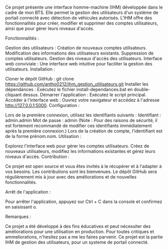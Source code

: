 Ce projet présente une interface homme-machine (IHM) développée dans le cadre de mon BTS. Elle permet la gestion des utilisateurs d'un système de portail connecté avec détection de véhicules autorisés. L'IHM offre des fonctionnalités pour créer, modifier et supprimer des comptes utilisateurs, ainsi que pour gérer leurs niveaux d'accès.

Fonctionnalités :

Gestion des utilisateurs :
Création de nouveaux comptes utilisateurs.
Modification des informations des utilisateurs existants.
Suppression de comptes utilisateurs.
Gestion des niveaux d'accès des utilisateurs.
Interface web conviviale : Une interface web intuitive pour faciliter la gestion des utilisateurs.
Installation :

Cloner le dépôt GitHub : git clone https://github.com/antho0212/ihm_gestion_utilisateurs.git
Installer les dépendances : Exécutez le fichier install-dependances.bat en double-cliquant dessus.
Démarrer l'application : Exécutez le script principal.
Accéder à l'interface web : Ouvrez votre navigateur et accédez à l'adresse http://127.0.0.1:5000.
Configuration :

Lors de la première connexion, utilisez les identifiants suivants :
Identifiant : admin.admin
Mot de passe : admin
(Note : Pour des raisons de sécurité, il est fortement recommandé de modifier ces identifiants immédiatement après la première connexion.)
Lors de la création de compte, l'identifiant est de la forme prénom.nom.
Utilisation :

Explorez l'interface web pour gérer les comptes utilisateurs.
Créez de nouveaux utilisateurs, modifiez les informations existantes et gérez leurs niveaux d'accès.
Contribution :

Ce projet est open source et vous êtes invités à le récupérer et à l'adapter à vos besoins. Les contributions sont les bienvenues. Le dépôt GitHub sera régulièrement mis à jour avec des améliorations et de nouvelles fonctionnalités.

Arrêt de l'application :

Pour arrêter l'application, appuyez sur Ctrl + C dans la console et confirmez en saisissant o.

Remarques :

Ce projet a été développé à des fins éducatives et peut nécessiter des améliorations pour une utilisation en production.
Pour toutes critiques et ammeliorations, n'hesitez pas a me les faires parvenir.
Ce projet est la partie IHM de gestion des utilisateurs, pour un systeme de portail connecté.

